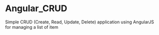 # Angular_CRUD
Simple CRUD (Create, Read, Update, Delete) application using AngularJS for managing a list of item
